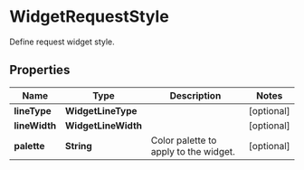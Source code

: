 # WidgetRequestStyle

Define request widget style.

## Properties

| Name          | Type                | Description                           | Notes      |
| ------------- | ------------------- | ------------------------------------- | ---------- |
| **lineType**  | **WidgetLineType**  |                                       | [optional] |
| **lineWidth** | **WidgetLineWidth** |                                       | [optional] |
| **palette**   | **String**          | Color palette to apply to the widget. | [optional] |
